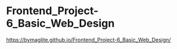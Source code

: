 # Frontend_Project-6_Basic_Web_Design
https://bymaglite.github.io/Frontend_Project-6_Basic_Web_Design/
